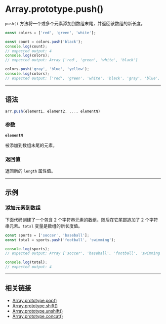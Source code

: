 # Array.prototype.push()

`push()` 方法将一个或多个元素添加到数组末尾，并返回该数组的新长度。

``` js
const colors = ['red', 'green', 'white'];

const count = colors.push('black');
console.log(count);
// expected output: 4
console.log(colors);
// expected output: Array ['red', 'green', 'white', 'black']

colors.push('gray', 'blue', 'yellow');
console.log(colors);
// expected output: ['red', 'green', 'white', 'black', 'gray', 'blue', 'yellow']
```

----

## 语法

``` js
arr.push(element1, element2, ..., elementN)
```

### 参数

**`elementN`**

被添加到数组末尾的元素。

### 返回值

返回新的 `length` 属性值。

----

## 示例

### 添加元素到数组

下面代码创建了一个包含 2 个字符串元素的数组，随后在它尾部追加了 2 个字符串元素。`total` 变量是数组的新长度值。

``` js
const sports = ['soccer', 'baseball'];
const total = sports.push('football', 'swimming');

console.log(sports);
// expected output: Array ['soccer', 'baseball', 'football', 'swimming']

console.log(total);
// expected output: 4
```

----

## 相关链接

- [Array.prototype.pop()](/Global_Objects/Array/pop.html)
- [Array.prototype.shift()](/Global_Objects/Array/shift.html)
- [Array.prototype.unshift()](/Global_Objects/Array/unshift.html)
- [Array.prototype.concat()](/Global_Objects/Array/concat.html)
